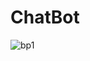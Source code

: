 # ChatBot
![bp1](https://user-images.githubusercontent.com/78371701/182568345-d1098048-be60-47a1-ac3d-8e65c1abaa53.png)
